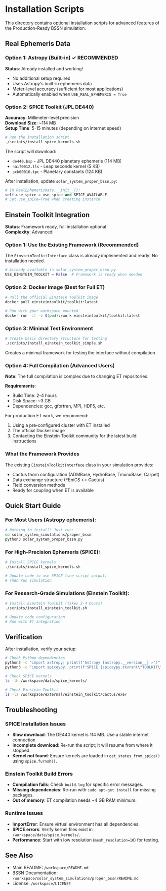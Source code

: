 # Installation Scripts

This directory contains optional installation scripts for advanced features of the Production-Ready BSSN simulation.

## Real Ephemeris Data

### Option 1: Astropy (Built-in) ✓ **RECOMMENDED**

**Status**: Already installed and working!

- No additional setup required
- Uses Astropy's built-in ephemeris data
- Meter-level accuracy (sufficient for most applications)
- Automatically enabled when `USE_REAL_EPHEMERIS = True`

### Option 2: SPICE Toolkit (JPL DE440)

**Accuracy**: Millimeter-level precision  
**Download Size**: ~114 MB  
**Setup Time**: 5-15 minutes (depending on internet speed)

```bash
# Run the installation script
./scripts/install_spice_kernels.sh
```

The script will download:
- `de440.bsp` - JPL DE440 planetary ephemeris (114 MB)
- `naif0012.tls` - Leap seconds kernel (5 KB)
- `pck00010.tpc` - Planetary constants (124 KB)

After installation, update `solar_system_proper_bssn.py`:
```python
# In RealEphemerisData.__init__():
self.use_spice = use_spice and SPICE_AVAILABLE
# Set use_spice=True when creating instance
```

## Einstein Toolkit Integration

**Status**: Framework ready, full installation optional  
**Complexity**: Advanced

### Option 1: Use the Existing Framework  (Recommended)

The `EinsteinToolkitInterface` class is already implemented and ready!
No installation needed.

```python
# Already available in solar_system_proper_bssn.py
USE_EINSTEIN_TOOLKIT = False  # Framework is ready when needed
```

### Option 2: Docker Image  (Best for Full ET)

```bash
# Pull the official Einstein Toolkit image
docker pull einsteintoolkit/toolkit:latest

# Run with your workspace mounted
docker run -it -v $(pwd):/work einsteintoolkit/toolkit:latest
```

### Option 3: Minimal Test Environment 

```bash
# Create basic directory structure for testing
./scripts/install_einstein_toolkit_simple.sh
```

Creates a minimal framework for testing the interface without compilation.

### Option 4: Full Compilation  (Advanced Users)

**Note**: The full compilation is complex due to changing ET repositories.

**Requirements**:
- Build Time: 2-4 hours  
- Disk Space: ~3 GB  
- Dependencies: gcc, gfortran, MPI, HDF5, etc.

For production ET work, we recommend:
1. Using a pre-configured cluster with ET installed
2. The official Docker image
3. Contacting the Einstein Toolkit community for the latest build instructions

### What the Framework Provides

The existing `EinsteinToolkitInterface` class in your simulation provides:
-  Cactus thorn configuration (ADMBase, HydroBase, TmunuBase, Carpet)
-  Data exchange structure (FEniCS ↔ Cactus)
-  Field conversion methods
-  Ready for coupling when ET is available

## Quick Start Guide

### For Most Users (Astropy ephemeris):
```bash
# Nothing to install! Just run:
cd solar_system_simulations/proper_bssn
python3 solar_system_proper_bssn.py
```

### For High-Precision Ephemeris (SPICE):
```bash
# Install SPICE kernels
./scripts/install_spice_kernels.sh

# Update code to use SPICE (see script output)
# Then run simulation
```

### For Research-Grade Simulations (Einstein Toolkit):
```bash
# Install Einstein Toolkit (takes 2-4 hours)
./scripts/install_einstein_toolkit.sh

# Update code configuration
# Run with ET integration
```

## Verification

After installation, verify your setup:

```bash
# Check Python dependencies
python3 -c "import astropy; print(f'Astropy {astropy.__version__} ✓')"
python3 -c "import spiceypy; print(f'SPICE {spiceypy.tkvrsn(\"TOOLKIT\")} ✓')"

# Check SPICE kernels
ls -lh /workspace/data/spice_kernels/

# Check Einstein Toolkit
ls -la /workspace/external/einstein_toolkit/Cactus/exe/
```

## Troubleshooting

### SPICE Installation Issues
- **Slow download**: The DE440 kernel is 114 MB. Use a stable internet connection.
- **Incomplete download**: Re-run the script; it will resume from where it stopped.
- **Kernel not found**: Ensure kernels are loaded in `get_states_from_spice()` using `spice.furnsh()`.

### Einstein Toolkit Build Errors
- **Compilation fails**: Check `build.log` for specific error messages.
- **Missing dependencies**: Re-run with `sudo apt-get install` for missing packages.
- **Out of memory**: ET compilation needs ~4 GB RAM minimum.

### Runtime Issues
- **ImportError**: Ensure virtual environment has all dependencies.
- **SPICE errors**: Verify kernel files exist in `/workspace/data/spice_kernels/`.
- **Performance**: Start with low resolution (`mesh_resolution=10`) for testing.

## See Also

- Main README: `/workspace/README.md`
- BSSN Documentation: `/workspace/solar_system_simulations/proper_bssn/README.md`
- License: `/workspace/LICENSE`

